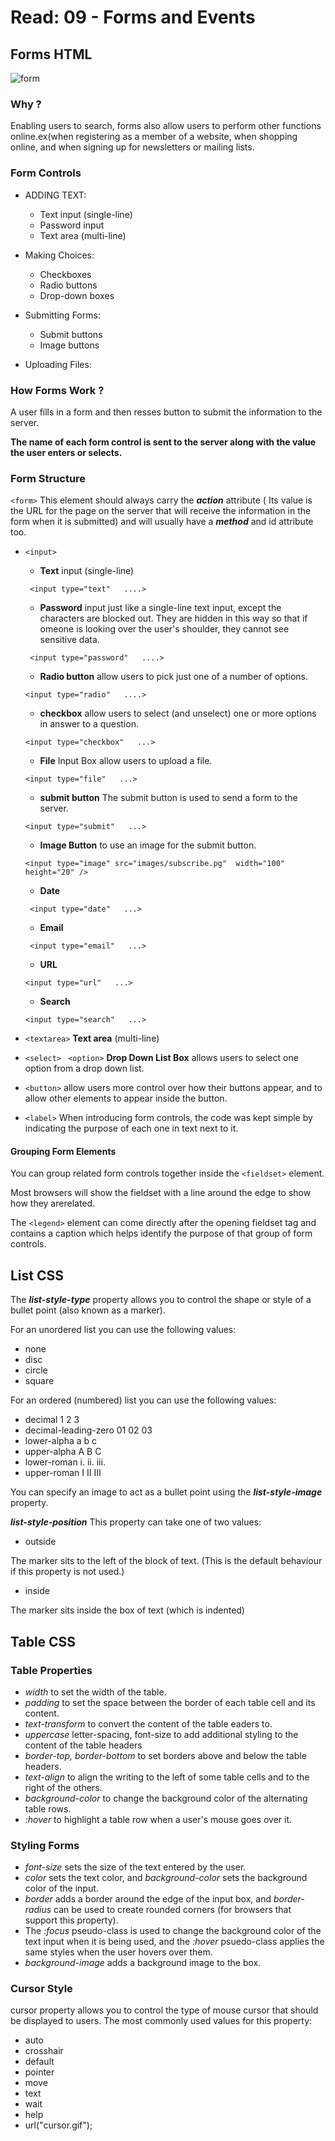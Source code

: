 # Read: 09 - Forms and Events
## Forms HTML
![form](https://miro.medium.com/max/2560/1*EwtDrkuz9KfJYUSFc4Xm4g.png)
### Why ?
Enabling users to search, forms also allow users to perform other functions online.ex(when registering as a member of a website, when shopping online, and when signing up for newsletters or mailing lists.

### Form Controls
* ADDING TEXT:
  + Text input (single-line)
   + Password input
   + Text area (multi-line)

* Making Choices:
    * Checkboxes
    * Radio buttons
    * Drop-down boxes
* Submitting Forms:
   * Submit buttons
   * Image buttons
* Uploading Files:

### How Forms Work ?
A user fills in a form and then resses button to submit the information to the server.

**The name of each form control is sent to the server along with the
value the user enters or selects.**

### Form Structure
```<form>```
This element should always carry the ***action*** attribute ( Its value is the URL for the page on the server that will receive the information in the form when it is submitted) and will usually have a ***method*** and id attribute too.

* ```<input>```
   + **Text** input (single-line)
   ```
    <input type="text"   ....>
   ```
   + **Password** input just like a single-line text input, except the characters are blocked out. They are hidden in this way so that if omeone is looking over the user's shoulder, they cannot see sensitive data.
   ```
    <input type="password"   ....>
   ```
   + **Radio button** allow users to pick just one of a number of options.
   ```
   <input type="radio"   ....>
   ```
   + **checkbox** allow users to select
   (and unselect) one or more options in answer to a question.
   ```
   <input type="checkbox"   ...>
   ```
   + **File** Input Box allow users to upload a file.
   ```
   <input type="file"   ...>
   ```
   + **submit button** The submit button is used to send a form to the server.
   ```
   <input type="submit"   ...>
   ```
   + **Image Button** to use an image for the submit button.
   ```
   <input type="image" src="images/subscribe.pg"  width="100" height="20" />
  ```
  + **Date**
  ```
   <input type="date"   ...>
   ```
  + **Email**
  ```
   <input type="email"   ...>
   ```
  + **URL**
   ```
   <input type="url"   ...>
   ```
   + **Search**
   ```
   <input type="search"   ...>
   ```

*  ```<textarea>```
**Text area** (multi-line)

* ```<select>``` ``` <option>```
**Drop Down List Box** allows users to select one option from a drop down list.

* ```<button>``` allow users more control over how their buttons appear, and to allow other elements to appear inside the button.

* ```<label>``` When introducing form controls,
the code was kept simple by indicating the purpose of each one in text next to it. 

#### Grouping Form Elements

You can group related form controls together inside the ```<fieldset>``` element. 

Most browsers will show the fieldset with a line around the edge to show how they arerelated.

The ```<legend>``` element can come directly after the opening fieldset tag and contains a caption which helps identify the purpose of that group of form controls.

## List CSS
The ***list-style-type*** property allows you to control the shape or style of a bullet point (also known as a marker).

For an unordered list you can use
the following values:
 - none
 - disc
 - circle
 - square

For an ordered (numbered) list you can use the following values:
- decimal
1 2 3
- decimal-leading-zero
01 02 03
- lower-alpha
a b c
- upper-alpha
A B C
- lower-roman
i. ii. iii.
- upper-roman  I II III

You can specify an image to act as a bullet point using the ***list-style-image*** property.

***list-style-position*** This property can take one of two values:
* outside

The marker sits to the left of the
block of text. (This is the default
behaviour if this property is not
used.)
* inside

The marker sits inside the box of
text (which is indented)

## Table CSS
### Table Properties
* *width* to set the width of the table.
* *padding* to set the space between the border of each table cell and its content.
* *text-transform* to convert the content of the table eaders to.
* *uppercase* letter-spacing, font-size to add additional styling to the content of the table headers
* *border-top, border-bottom* to set borders above and below the table headers.
* *text-align* to align the writing to the left of some table cells and to the right of the others.
* *background-color* to change the background color of the alternating table rows.
* *:hover* to highlight a table row when a user's mouse goes over it.

### Styling Forms
* *font-size* sets the size of the text entered by the user.
* *color* sets the text color, and *background-color* sets the background color of the input.
* *border* adds a border around the edge of the input box, and *border-radius* can be used to create rounded corners (for browsers that support this property).
* The *:focus* pseudo-class is used to change the background color of the text input when it is being used, and the *:hover* psuedo-class applies the same
styles when the user hovers over them.
* *background-image* adds a background image to the box.

### Cursor Style
cursor property allows you to control the type of mouse
cursor that should be displayed to users.
The most commonly used values for this property:
* auto
* crosshair
* default
* pointer
* move
* text
* wait
* help
* url("cursor.gif");